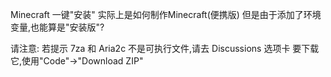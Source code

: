Minecraft 一键"安装"
实际上是如何制作Minecraft(便携版)
但是由于添加了环境变量,也能算是"安装版"?

请注意:
若提示 7za 和 Aria2c 不是可执行文件,请去 Discussions 选项卡
要下载它,使用"Code"->"Download ZIP"
